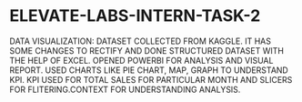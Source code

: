 # ELEVATE-LABS-INTERN-TASK-2
DATA VISUALIZATION: DATASET COLLECTED FROM KAGGLE. IT HAS SOME CHANGES TO RECTIFY AND DONE  STRUCTURED DATASET WITH THE HELP OF EXCEL. OPENED POWERBI FOR ANALYSIS AND VISUAL REPORT. USED CHARTS LIKE PIE CHART, MAP, GRAPH TO UNDERSTAND KPI. KPI USED FOR TOTAL SALES FOR PARTICULAR MONTH AND SLICERS FOR FLITERING.CONTEXT FOR UNDERSTANDING ANALYSIS. 
